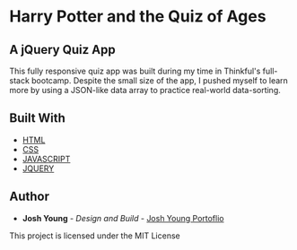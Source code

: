# Harry Potter and the Quiz of Ages
## A jQuery Quiz App

This fully responsive quiz app was built during my time in Thinkful's full-stack bootcamp. Despite the small size of the app, I pushed myself to learn more by using a JSON-like data array to practice real-world data-sorting. 



## Built With

* [HTML](https://html.com/)
* [CSS](https://www.w3.org/Style/CSS/Overview.en.html)
* [JAVASCRIPT](https://www.javascript.com/)
* [JQUERY](https://jquery.com/)

## Author

* **Josh Young** - *Design and Build* - [Josh Young Portoflio](https://joshyoung.net)

This project is licensed under the MIT License
